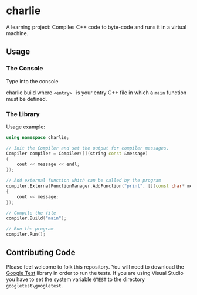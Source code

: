 # charlie
A learning project: Compiles C++ code to byte-code and runs it in a virtual machine.


## Usage

### The Console

Type into the console

charlie build <entry>
    where `<entry>
        ` is your entry C++ file in which a `main` function must be defined.

### The Library

Usage example:
``` c++
using namespace charlie;

// Init the Compiler and set the output for compiler messages.
Compiler compiler = Compiler([](string const &message)
{
    cout << message << endl;
});

// Add external function which can be called by the program
compiler.ExternalFunctionManager.AddFunction("print", [](const char* message)
{
    cout << message;
});

// Compile the file
compiler.Build("main");

// Run the program
compiler.Run();
```

## Contributing Code

Please feel welcome to folk this repository.
You will need to download the [Google Test](https://github.com/google/googletest) library in order to run the tests.
If you are using Visual Studio you have to set the system variable `GTEST` to the directory `googletest\googletest`.
